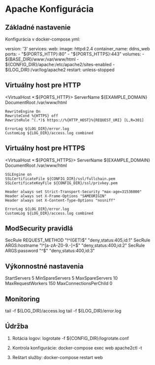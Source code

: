 # Apache Konfigurácia

## Základné nastavenie
Konfigurácia v docker-compose.yml:

version: '3'
services:
  web:
    image: httpd:2.4
    container_name: ddns_web
    ports:
      - "${PORTS_HTTP}:80"
      - "${PORTS_HTTPS}:443"
    volumes:
      - ${BASE_DIR}/www:/var/www/html
      - ${CONFIG_DIR}/apache:/etc/apache2/sites-enabled
      - ${LOG_DIR}:/var/log/apache2
    restart: unless-stopped

## Virtuálny host pre HTTP
<VirtualHost *:${PORTS_HTTP}>
    ServerName ${EXAMPLE_DOMAIN}
    DocumentRoot /var/www/html
    
    RewriteEngine On
    RewriteCond %{HTTPS} off
    RewriteRule ^(.*)$ https://%{HTTP_HOST}%{REQUEST_URI} [L,R=301]
    
    ErrorLog ${LOG_DIR}/error.log
    CustomLog ${LOG_DIR}/access.log combined
</VirtualHost>

## Virtuálny host pre HTTPS
<VirtualHost *:${PORTS_HTTPS}>
    ServerName ${EXAMPLE_DOMAIN}
    DocumentRoot /var/www/html
    
    SSLEngine on
    SSLCertificateFile ${CONFIG_DIR}/ssl/fullchain.pem
    SSLCertificateKeyFile ${CONFIG_DIR}/ssl/privkey.pem
    
    Header always set Strict-Transport-Security "max-age=31536000"
    Header always set X-Frame-Options "SAMEORIGIN"
    Header always set X-Content-Type-Options "nosniff"
    
    ErrorLog ${LOG_DIR}/error.log
    CustomLog ${LOG_DIR}/access.log combined
</VirtualHost>

## ModSecurity pravidlá
SecRule REQUEST_METHOD "!^(GET)$" "deny,status:405,id:1"
SecRule ARGS:hostname "!^[a-zA-Z0-9.-]+$" "deny,status:400,id:2"
SecRule ARGS:password "^$" "deny,status:400,id:3"

## Výkonnostné nastavenia
<IfModule mpm_prefork_module>
    StartServers 5
    MinSpareServers 5
    MaxSpareServers 10
    MaxRequestWorkers 150
    MaxConnectionsPerChild 0
</IfModule>

## Monitoring
tail -f ${LOG_DIR}/access.log
tail -f ${LOG_DIR}/error.log

## Údržba
1. Rotácia logov:
logrotate -f ${CONFIG_DIR}/logrotate.conf

2. Kontrola konfigurácie:
docker-compose exec web apache2ctl -t

3. Reštart služby:
docker-compose restart web
